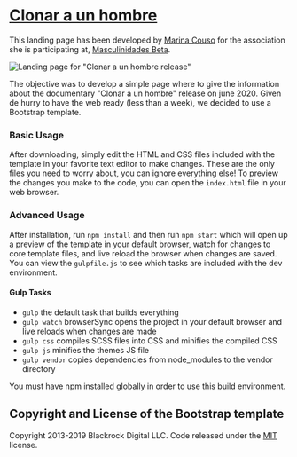 # [Clonar a un hombre](https://www.clonaraunhombre.org/)

This landing page has been developed by [Marina Couso](https://github.com/MarinaCouso) for the association she is participating at, [Masculinidades Beta](https://masculinidadesbeta.org/). 

![Landing page for "Clonar a un hombre release"](https://github.com/clonaraunhombre/clonarunhombre.github.io/blob/master/info/lading.jpg?raw=true)

The objective was to develop a simple page where to give the information about the documentary "Clonar a un hombre" release on june 2020. Given de hurry to have the web ready (less than a week), we decided to use a Bootstrap template. 

### Basic Usage

After downloading, simply edit the HTML and CSS files included with the template in your favorite text editor to make changes. These are the only files you need to worry about, you can ignore everything else! To preview the changes you make to the code, you can open the `index.html` file in your web browser.

### Advanced Usage

After installation, run `npm install` and then run `npm start` which will open up a preview of the template in your default browser, watch for changes to core template files, and live reload the browser when changes are saved. You can view the `gulpfile.js` to see which tasks are included with the dev environment.

#### Gulp Tasks

- `gulp` the default task that builds everything
- `gulp watch` browserSync opens the project in your default browser and live reloads when changes are made
- `gulp css` compiles SCSS files into CSS and minifies the compiled CSS
- `gulp js` minifies the themes JS file
- `gulp vendor` copies dependencies from node_modules to the vendor directory

You must have npm installed globally in order to use this build environment.

## Copyright and License of the Bootstrap template

Copyright 2013-2019 Blackrock Digital LLC. Code released under the [MIT](https://github.com/BlackrockDigital/startbootstrap-landing-page/blob/gh-pages/LICENSE) license.
